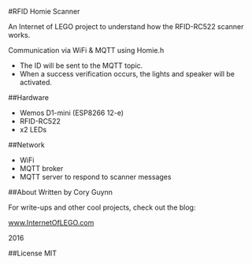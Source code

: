#RFID Homie Scanner

An Internet of LEGO project to understand how the RFID-RC522 scanner works. 

Communication via WiFi & MQTT using Homie.h
 * The ID will be sent to the MQTT topic.
 * When a success verification occurs, the lights and speaker will be activated.

##Hardware
* Wemos D1-mini (ESP8266 12-e)
* RFID-RC522 
* x2 LEDs

##Network
* WiFi
* MQTT broker
* MQTT server to respond to scanner messages




##About
Written by Cory Guynn

For write-ups and other cool projects, check out the blog:

www.InternetOfLEGO.com

2016

##License
MIT


